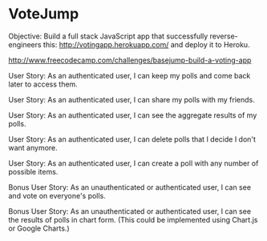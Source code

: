 # VoteJump

Objective: Build a full stack JavaScript app that successfully reverse-engineers this: http://votingapp.herokuapp.com/ and deploy it to Heroku.

http://www.freecodecamp.com/challenges/basejump-build-a-voting-app

User Story: As an authenticated user, I can keep my polls and come back later to access them.

User Story: As an authenticated user, I can share my polls with my friends.

User Story: As an authenticated user, I can see the aggregate results of my polls.

User Story: As an authenticated user, I can delete polls that I decide I don't want anymore.

User Story: As an authenticated user, I can create a poll with any number of possible items.

Bonus User Story: As an unauthenticated or authenticated user, I can see and vote on everyone's polls.

Bonus User Story: As an unauthenticated or authenticated user, I can see the results of polls in chart form. (This could be implemented using Chart.js or Google Charts.)

